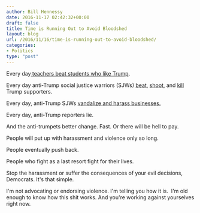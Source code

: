 ```yaml
---
author: Bill Hennessy
date: 2016-11-17 02:42:32+00:00
draft: false
title: Time is Running Out to Avoid Bloodshed
layout: blog
url: /2016/11/16/time-is-running-out-to-avoid-bloodshed/
categories:
- Politics
type: "post"
---
```


Every day[ teachers beat students who like Trump](https://www.thegatewaypundit.com/2016/11/student-paddled-writing-trump-blackboard-school-banned-election-talk/).

Every day anti-Trump social justice warriors (SJWs) [beat](https://www.thegatewaypundit.com/2016/11/high-school-girl-pummeled-scratched-thrown-ground-stomped-supporting-trump-video/), [shoot](https://www.thegatewaypundit.com/2016/11/atlanta-man-shot-dead-outside-bar-telling-hispanic-man-trump-going-deport/), and [kill](https://www.thegatewaypundit.com/2016/11/young-father-4-year-old-dies-anti-trump-protesters-block-roads-hospital/) Trump supporters.

Every day, anti-Trump SJWs [vandalize and harass businesses.](https://wtop.com/prince-william-county/2016/03/local-trump-supporter-says-shes-facing-harassment-vandalism/slide/1/)

Every day, anti-Trump reporters lie.

And the anti-trumpets better change. Fast. Or there will be hell to pay.

People will put up with harassment and violence only so long.

People eventually push back.

People who fight as a last resort fight for their lives.

Stop the harassment or suffer the consequences of your evil decisions, Democrats. It's that simple.

I'm not advocating or endorsing violence. I'm telling you how it is.  I'm old enough to know how this shit works. And you're working against yourselves right now.
